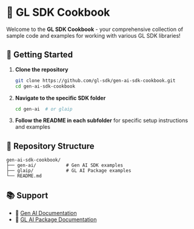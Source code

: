 # 🍳 GL SDK Cookbook

Welcome to the **GL SDK Cookbook** - your comprehensive collection of sample code and examples for working with various GL SDK libraries!

## 🚀 Getting Started

1. **Clone the repository**

   ```bash
   git clone https://github.com/gl-sdk/gen-ai-sdk-cookbook.git
   cd gen-ai-sdk-cookbook
   ```

2. **Navigate to the specific SDK folder**

   ```bash
   cd gen-ai  # or glaip
   ```

3. **Follow the README in each subfolder** for specific setup instructions and examples

## 📂 Repository Structure

```
gen-ai-sdk-cookbook/
├── gen-ai/           # Gen AI SDK examples
├── glaip/            # GL AI Package examples
└── README.md
```

## 📚 Support

- 📘 [Gen AI Documentation](https://gdplabs.gitbook.io/sdk)
- 📘 [GL AI Package Documentation](https://gdplabs.gitbook.io/gl-aip)

